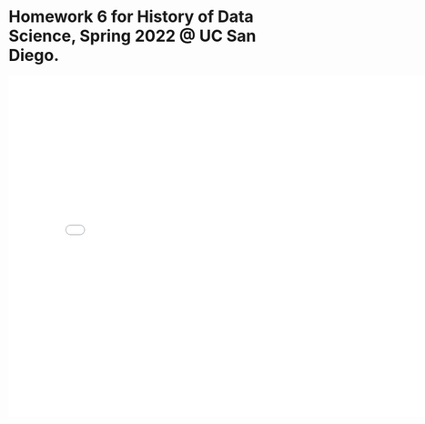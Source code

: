 # Homework 6 for History of Data Science, Spring 2022 @ UC San Diego.

<iframe src='../map.html' width=800 height=600 frameBorder=0></iframe>
